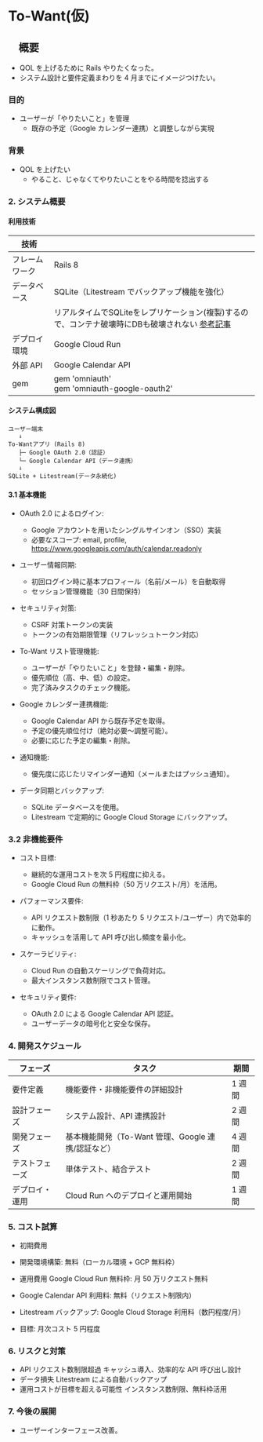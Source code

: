 # To-Want(仮)

## 　概要

- QOL を上げるために Rails やりたくなった。
- システム設計と要件定義まわりを 4 月までにイメージつけたい。

### 目的

- ユーザーが「やりたいこと」を管理
  - 既存の予定（Google カレンダー連携）と調整しながら実現

### 背景

- QOL を上げたい
  - やること、じゃなくてやりたいことをやる時間を捻出する

### 2. システム概要

#### 利用技術

| 技術           |                                               |
| -------------- | --------------------------------------------- |
| フレームワーク | Rails 8                                       |
| データベース   | SQLite（Litestream でバックアップ機能を強化） |
| | リアルタイムでSQLiteをレプリケーション(複製)するので、コンテナ破壊時にDBも破壊されない [参考記事](https://zenn.dev/kou_pg_0131/articles/google-cloudrun-litestream) |
| デプロイ環境   | Google Cloud Run                              |
| 外部 API       | Google Calendar API                           |
| gem | gem 'omniauth' <br> gem 'omniauth-google-oauth2'|


#### システム構成図

```
ユーザー端末
   ↓
To-Wantアプリ (Rails 8)
   ├─ Google OAuth 2.0（認証）
   └─ Google Calendar API（データ連携）
   ↓
SQLite + Litestream(データ永続化)
```

#### 3.1 基本機能

- OAuth 2.0 によるログイン:<br>

  - Google アカウントを用いたシングルサインオン（SSO）実装
  - 必要なスコープ: email, profile, https://www.googleapis.com/auth/calendar.readonly

- ユーザー情報同期:<br>

  - 初回ログイン時に基本プロフィール（名前/メール）を自動取得
  - セッション管理機能（30 日間保持）

- セキュリティ対策:<br>

  - CSRF 対策トークンの実装
  - トークンの有効期限管理（リフレッシュトークン対応）

- To-Want リスト管理機能:<br>

  - ユーザーが「やりたいこと」を登録・編集・削除。
  - 優先順位（高、中、低）の設定。
  - 完了済みタスクのチェック機能。

- Google カレンダー連携機能:

  - Google Calendar API から既存予定を取得。
  - 予定の優先順位付け（絶対必要〜調整可能）。
  - 必要に応じた予定の編集・削除。

- 通知機能:<br>

  - 優先度に応じたリマインダー通知（メールまたはプッシュ通知）。

- データ同期とバックアップ:
  - SQLite データベースを使用。
  - Litestream で定期的に Google Cloud Storage にバックアップ。

### 3.2 非機能要件

- コスト目標:<br>

  - 継続的な運用コストを次 5 円程度に抑える。
  - Google Cloud Run の無料枠（50 万リクエスト/月）を活用。

- パフォーマンス要件:<br>

  - API リクエスト数制限（1 秒あたり 5 リクエスト/ユーザー）内で効率的に動作。
  - キャッシュを活用して API 呼び出し頻度を最小化。

- スケーラビリティ:<br>

  - Cloud Run の自動スケーリングで負荷対応。
  - 最大インスタンス数制限でコスト管理。

- セキュリティ要件:<br>
  - OAuth 2.0 による Google Calendar API 認証。
  - ユーザーデータの暗号化と安全な保存。

### 4. 開発スケジュール

| フェーズ       | タスク                                        | 期間   |
| -------------- | --------------------------------------------- | ------ |
| 要件定義       | 機能要件・非機能要件の詳細設計                | 1 週間 |
| 設計フェーズ   | システム設計、API 連携設計                    | 2 週間 |
| 開発フェーズ   | 基本機能開発（To-Want 管理、Google 連携/認証など） | 4 週間 |
| テストフェーズ | 単体テスト、結合テスト                        | 2 週間 |
| デプロイ・運用 | Cloud Run へのデプロイと運用開始              | 1 週間 |

### 5. コスト試算

- 初期費用

- 開発環境構築: 無料（ローカル環境 + GCP 無料枠）

- 運用費用
  Google Cloud Run 無料枠: 月 50 万リクエスト無料

- Google Calendar API 利用料: 無料（リクエスト制限内）

- Litestream バックアップ: Google Cloud Storage 利用料（数円程度/月）

- 目標: 月次コスト 5 円程度

### 6. リスクと対策

- API リクエスト数制限超過 キャッシュ導入、効率的な API 呼び出し設計
- データ損失 Litestream による自動バックアップ
- 運用コストが目標を超える可能性 インスタンス数制限、無料枠活用

### 7. 今後の展開

- ユーザーインターフェース改善。
